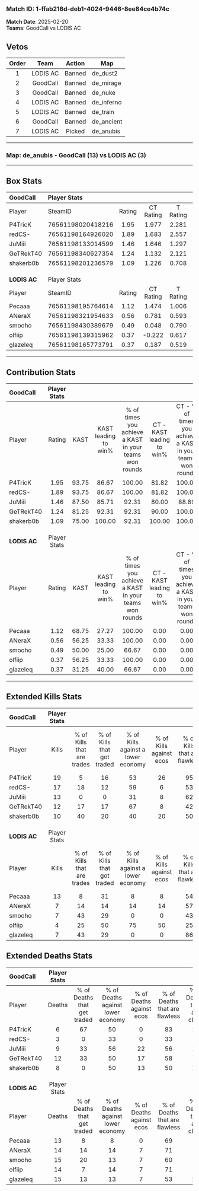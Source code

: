### Match ID: 1-ffab216d-deb1-4024-9446-8ee84ce4b74c  
**Match Date**: 2025-02-20  
**Teams**: GoodCall vs LODIS AC  

## Vetos  

| Order | Team | Action | Map |
| :---: | :--: | :----: | --- |
| 1 | LODIS AC | Banned | de_dust2 |
| 2 | GoodCall | Banned | de_mirage |
| 3 | GoodCall | Banned | de_nuke |
| 4 | LODIS AC | Banned | de_inferno |
| 5 | LODIS AC | Banned | de_train |
| 6 | GoodCall | Banned | de_ancient |
| 7 | LODIS AC | Picked | de_anubis |

---  

### **Map**: de_anubis - GoodCall (13) vs LODIS AC (3)  
---  

## Box Stats  

| **GoodCall** | Player Stats      |        |           |          |       |       |       |         |        |      |     |
| :- | :- | :-: | :-: | :-: | :-: | :-: | :-: | :-: | :-: | :-: | :-: |
| Player       | SteamID           | Rating | CT Rating | T Rating | KAST  |  ADR  | Kills | Assists | Deaths | K/D  | HS% |
| P4TricK      | 76561198020418216 |  1.95  |   1.977   |  2.281   | 93.75 | 111.1 |  19   |    4    |   6    | 3.17 | 63  |
| redCS-       | 76561198164926020 |  1.89  |   1.683   |  2.557   | 93.75 | 89.4  |  17   |    6    |   3    | 5.67 | 58  |
| JuMiii       | 76561198133014599 |  1.46  |   1.646   |  1.297   | 87.50 | 100.9 |  13   |    5    |   9    | 1.44 | 38  |
| GeTRekT40    | 76561198340627354 |  1.24  |   1.132   |  2.121   | 81.25 | 95.1  |  12   |    6    |   12   | 1.00 | 66  |
| shakerb0b    | 76561198201236579 |  1.09  |   1.226   |  0.708   | 75.00 | 55.9  |  10   |    4    |   8    | 1.25 | 50  |
|              |                   |        |           |          |       |       |       |         |        |      |     |
|              |                   |        |           |          |       |       |       |         |        |      |     |
|              |                   |        |           |          |       |       |       |         |        |      |     |
| **LODIS AC** | Player Stats      |        |           |          |       |       |       |         |        |      |     |
| Player       | SteamID           | Rating | CT Rating | T Rating | KAST  |  ADR  | Kills | Assists | Deaths | K/D  | HS% |
| Pecaaa       | 76561198195764614 |  1.12  |   1.474   |  1.006   | 68.75 | 82.2  |  13   |    4    |   13   | 1.00 | 61  |
| ANeraX       | 76561198321954633 |  0.56  |   0.781   |  0.593   | 56.25 | 54.0  |   7   |    1    |   14   | 0.50 | 57  |
| smooho       | 76561198430389679 |  0.49  |   0.048   |  0.790   | 50.00 | 55.8  |   7   |    1    |   15   | 0.47 | 57  |
| olfiip       | 76561198139315962 |  0.37  |  -0.222   |  0.617   | 56.25 | 39.0  |   4   |    4    |   14   | 0.29 | 75  |
| glazeleq     | 76561198165773791 |  0.37  |   0.187   |  0.519   | 31.25 | 59.1  |   7   |    2    |   15   | 0.47 | 42  |
---  

## Contribution Stats  

| **GoodCall** | Player Stats |       |                      |                                                        |                           |                                                             |                          |                                                            |
| :- | :-: | :-: | :-: | :-: | :-: | :-: | :-: | :-: |
| Player       |    Rating    | KAST  | KAST leading to win% | % of times you achieve a KAST in your teams won rounds | CT - KAST leading to win% | CT - % of times you achieve a KAST in your teams won rounds | T - KAST leading to win% | T - % of times you achieve a KAST in your teams won rounds |
| P4TricK      |     1.95     | 93.75 |        86.67         |                         100.00                         |           81.82           |                           100.00                            |          100.00          |                           100.00                           |
| redCS-       |     1.89     | 93.75 |        86.67         |                         100.00                         |           81.82           |                           100.00                            |          100.00          |                           100.00                           |
| JuMiii       |     1.46     | 87.50 |        85.71         |                         92.31                          |           80.00           |                            88.89                            |          100.00          |                           100.00                           |
| GeTRekT40    |     1.24     | 81.25 |        92.31         |                         92.31                          |           90.00           |                           100.00                            |          100.00          |                           75.00                            |
| shakerb0b    |     1.09     | 75.00 |        100.00        |                         92.31                          |          100.00           |                           100.00                            |          100.00          |                           75.00                            |
|              |              |       |                      |                                                        |                           |                                                             |                          |                                                            |
|              |              |       |                      |                                                        |                           |                                                             |                          |                                                            |
|              |              |       |                      |                                                        |                           |                                                             |                          |                                                            |
| **LODIS AC** | Player Stats |       |                      |                                                        |                           |                                                             |                          |                                                            |
| Player       |    Rating    | KAST  | KAST leading to win% | % of times you achieve a KAST in your teams won rounds | CT - KAST leading to win% | CT - % of times you achieve a KAST in your teams won rounds | T - KAST leading to win% | T - % of times you achieve a KAST in your teams won rounds |
| Pecaaa       |     1.12     | 68.75 |        27.27         |                         100.00                         |           0.00            |                            0.00                             |          37.50           |                           100.00                           |
| ANeraX       |     0.56     | 56.25 |        33.33         |                         100.00                         |           0.00            |                            0.00                             |          50.00           |                           100.00                           |
| smooho       |     0.49     | 50.00 |        25.00         |                         66.67                          |           0.00            |                            0.00                             |          28.57           |                           66.67                            |
| olfiip       |     0.37     | 56.25 |        33.33         |                         100.00                         |           0.00            |                            0.00                             |          37.50           |                           100.00                           |
| glazeleq     |     0.37     | 31.25 |        40.00         |                         66.67                          |           0.00            |                            0.00                             |          50.00           |                           66.67                            |
---  

## Extended Kills Stats  

| **GoodCall** | Player Stats |                            |                            |                                    |                         |                              |                                 |                                       |                    |           |
| :- | :-: | :-: | :-: | :-: | :-: | :-: | :-: | :-: | :-: | :-: |
| Player       |    Kills     | % of Kills that are trades | % of Kills that got traded | % of Kills against a lower economy | % of Kills against ecos | % of Kills that are flawless | % of Kills that are close duels | % of Kills that are assisted by flash | Pistol Round Kills | AWP Kills |
| P4TricK      |      19      |             5              |             16             |                 53                 |           26            |              95              |                0                |                  11                   |         3          |     0     |
| redCS-       |      17      |             18             |             12             |                 59                 |            6            |              53              |               18                |                   6                   |         2          |     0     |
| JuMiii       |      13      |             0              |             0              |                 31                 |            8            |              62              |                8                |                  15                   |         0          |     6     |
| GeTRekT40    |      12      |             17             |             17             |                 67                 |            8            |              42              |                8                |                   8                   |         1          |     0     |
| shakerb0b    |      10      |             40             |             20             |                 40                 |           20            |              50              |                0                |                   0                   |         0          |     0     |
|              |              |                            |                            |                                    |                         |                              |                                 |                                       |                    |           |
|              |              |                            |                            |                                    |                         |                              |                                 |                                       |                    |           |
|              |              |                            |                            |                                    |                         |                              |                                 |                                       |                    |           |
| **LODIS AC** | Player Stats |                            |                            |                                    |                         |                              |                                 |                                       |                    |           |
| Player       |    Kills     | % of Kills that are trades | % of Kills that got traded | % of Kills against a lower economy | % of Kills against ecos | % of Kills that are flawless | % of Kills that are close duels | % of Kills that are assisted by flash | Pistol Round Kills | AWP Kills |
| Pecaaa       |      13      |             8              |             31             |                 8                  |            8            |              54              |               15                |                   0                   |         2          |     0     |
| ANeraX       |      7       |             14             |             14             |                 14                 |           14            |              57              |                0                |                   0                   |         3          |     0     |
| smooho       |      7       |             43             |             29             |                 0                  |            0            |              43              |               29                |                  14                   |         1          |     0     |
| olfiip       |      4       |             25             |             50             |                 75                 |           50            |              25              |                0                |                  25                   |         0          |     0     |
| glazeleq     |      7       |             43             |             29             |                 0                  |            0            |              86              |                0                |                   0                   |         1          |     0     |
## Extended Deaths Stats  

| **GoodCall** | Player Stats |                             |                                   |                          |                               |                            |                           |               |
| :- | :-: | :-: | :-: | :-: | :-: | :-: | :-: | :-: |
| Player       |    Deaths    | % of Deaths that get traded | % of Deaths against lower economy | % of Deaths against ecos | % of Deaths that are flawless | % of Deaths that are close | % of Deaths while blinded | Deaths to AWP |
| P4TricK      |      6       |             67              |                50                 |            0             |              83               |             17             |            17             |       0       |
| redCS-       |      3       |              0              |                33                 |            0             |              33               |             0              |             0             |       0       |
| JuMiii       |      9       |             33              |                56                 |            22            |              56               |             11             |             0             |       0       |
| GeTRekT40    |      12      |             33              |                50                 |            17            |              58               |             8              |             8             |       0       |
| shakerb0b    |      8       |              0              |                50                 |            13            |              50               |             13             |             0             |       0       |
|              |              |                             |                                   |                          |                               |                            |                           |               |
|              |              |                             |                                   |                          |                               |                            |                           |               |
|              |              |                             |                                   |                          |                               |                            |                           |               |
| **LODIS AC** | Player Stats |                             |                                   |                          |                               |                            |                           |               |
| Player       |    Deaths    | % of Deaths that get traded | % of Deaths against lower economy | % of Deaths against ecos | % of Deaths that are flawless | % of Deaths that are close | % of Deaths while blinded | Deaths to AWP |
| Pecaaa       |      13      |              8              |                 8                 |            0             |              69               |             8              |            15             |       2       |
| ANeraX       |      14      |             14              |                14                 |            7             |              71               |             7              |            14             |       0       |
| smooho       |      15      |             20              |                13                 |            7             |              60               |             0              |             7             |       1       |
| olfiip       |      14      |              7              |                14                 |            7             |              71               |             0              |             0             |       1       |
| glazeleq     |      15      |             13              |                13                 |            7             |              53               |             20             |             7             |       2       |
